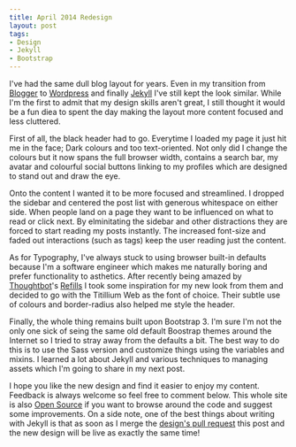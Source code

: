 ```yaml
---
title: April 2014 Redesign
layout: post
tags:
- Design
- Jekyll
- Bootstrap
---
```

I've had the same dull blog layout for years. Even in my transition from [Blogger](https://marcqualie.com/2012/06/post-200-new-blog) to [Wordpress](https://marcqualie.com/2012/10/no-more-wordpress) and finally [Jekyll](https://marcqualie.com/2014/01/jekyll-is-no-longer-hyde-ing) I've still kept the look similar. While I'm the first to admit that my design skills aren't great, I still thought it would be a fun diea to spent the day making the layout more content focused and less cluttered.

First of all, the black header had to go. Everytime I loaded my page it just hit me in the face; Dark colours and too text-oriented. Not only did I change the colours but it now spans the full browser width, contains a search bar, my avatar and colourful social buttons linking to my profiles which are designed to stand out and draw the eye.

Onto the content I wanted it to be more focused and streamlined. I dropped the sidebar and centered the post list with generous whitespace on either side. When people land on a page they want to be influenced on what to read or click next. By elminitating the sidebar and other distractions they are forced to start reading my posts instantly. The increased font-size and faded out interactions (such as tags) keep the user reading just the content.

As for Typography, I've always stuck to using browser built-in defaults because I'm a software engineer which makes me naturally boring and prefer functionality to asthetics. After recently being amazed by [Thoughtbot](http://www.thoughtbot.com)'s [Refills](http://thoughtbot.github.io/refills/) I took some inspiration for my new look from them and decided to go with the Titillium Web as the font of choice. Their subtle use of colours and border-radius also helped me style the header.

Finally, the whole thing remains built upon Bootstrap 3. I'm sure I'm not the only one sick of seing the same old default Boostrap themes around the Internet so I tried to stray away from the defaults a bit. The best way to do this is to use the Sass version and customize things using the variables and mixins. I learned a lot about Jekyll and various techniques to managing assets which I'm going to share in my next post.

I hope you like the new design and find it easier to enjoy my content. Feedback is always welcome so feel free to comment below. This whole site is also [Open Source](https://github.com/marcqualie/marcqualie.com) if you want to browse around the code and suggest some improvements. On a side note, one of the best things about writing with Jekyll is that as soon as I merge the [design's pull request](https://github.com/marcqualie/marcqualie.com/pull/3) this post and the new design will be live as exactly the same time!

